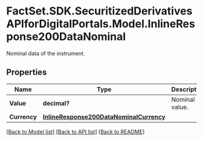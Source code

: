 # FactSet.SDK.SecuritizedDerivativesAPIforDigitalPortals.Model.InlineResponse200DataNominal
Nominal data of the instrument.

## Properties

Name | Type | Description | Notes
------------ | ------------- | ------------- | -------------
**Value** | **decimal?** | Nominal value. | [optional] 
**Currency** | [**InlineResponse200DataNominalCurrency**](InlineResponse200DataNominalCurrency.md) |  | [optional] 

[[Back to Model list]](../README.md#documentation-for-models) [[Back to API list]](../README.md#documentation-for-api-endpoints) [[Back to README]](../README.md)


